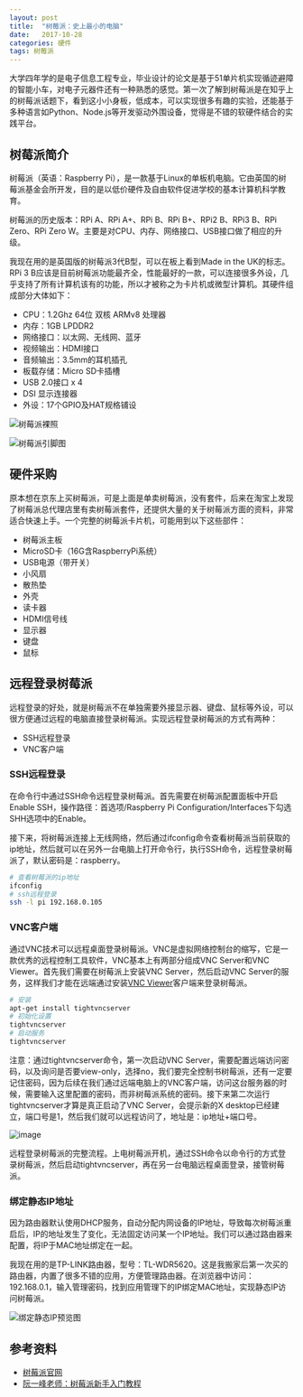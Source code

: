 ```yaml
---
layout: post
title:  "树莓派：史上最小的电脑"
date:   2017-10-28
categories: 硬件
tags: 树莓派
---
```


大学四年学的是电子信息工程专业，毕业设计的论文是基于51单片机实现循迹避障的智能小车，对电子元器件还有一种熟悉的感觉。第一次了解到树莓派是在知乎上的树莓派话题下，看到这小小身板，低成本，可以实现很多有趣的实验，还能基于多种语言如Python、Node.js等开发驱动外围设备，觉得是不错的软硬件结合的实践平台。

## 树莓派简介

树莓派（英语：Raspberry Pi），是一款基于Linux的单板机电脑。它由英国的树莓派基金会所开发，目的是以低价硬件及自由软件促进学校的基本计算机科学教育。

树莓派的历史版本：RPi A、RPi A+、RPi B、RPi B+、RPi2 B、RPi3 B、RPi Zero、RPi Zero W。主要是对CPU、内存、网络接口、USB接口做了相应的升级。

我现在用的是英国版的树莓派3代B型，可以在板上看到Made in the UK的标志。RPi 3 B应该是目前树莓派功能最齐全，性能最好的一款，可以连接很多外设，几乎支持了所有计算机该有的功能，所以才被称之为卡片机或微型计算机。其硬件组成部分大体如下：

- CPU：1.2Ghz 64位 双核 ARMv8 处理器
- 内存：1GB LPDDR2
- 网络接口：以太网、无线网、蓝牙
- 视频输出：HDMI接口
- 音频输出：3.5mm的耳机插孔
- 板载存储：Micro SD卡插槽
- USB 2.0接口 x 4
- DSI 显示连接器
- 外设：17个GPIO及HAT规格铺设

![树莓派裸照](/assets/images/raspberry.jpeg)

![树莓派引脚图](/assets/images/raspberry_3_gpio.jpg)

## 硬件采购

原本想在京东上买树莓派，可是上面是单卖树莓派，没有套件，后来在淘宝上发现了树莓派总代理店里有卖树莓派套件，还提供大量的关于树莓派方面的资料，非常适合快速上手。一个完整的树莓派卡片机，可能用到以下这些部件：

- 树莓派主板
- MicroSD卡（16G含RaspberryPi系统） 
- USB电源（带开关）
- 小风扇
- 散热垫
- 外壳
- 读卡器
- HDMI信号线
- 显示器
- 键盘
- 鼠标

## 远程登录树莓派

远程登录的好处，就是树莓派不在单独需要外接显示器、键盘、鼠标等外设，可以很方便通过远程的电脑直接登录树莓派。实现远程登录树莓派的方式有两种：

- SSH远程登录
- VNC客户端

### SSH远程登录

在命令行中通过SSH命令远程登录树莓派。首先需要在树莓派配置面板中开启Enable SSH，操作路径：首选项/Raspberry Pi Configuration/Interfaces下勾选SHH选项中的Enable。

接下来，将树莓派连接上无线网络，然后通过ifconfig命令查看树莓派当前获取的ip地址，然后就可以在另外一台电脑上打开命令行，执行SSH命令，远程登录树莓派了，默认密码是：raspberry。

``` sh
# 查看树莓派的ip地址
ifconfig
# ssh远程登录
ssh -l pi 192.168.0.105
```


### VNC客户端

通过VNC技术可以远程桌面登录树莓派。VNC是虚拟网络控制台的缩写，它是一款优秀的远程控制工具软件，VNC基本上有两部分组成VNC Server和VNC Viewer。首先我们需要在树莓派上安装VNC Server，然后启动VNC Server的服务，这样我们才能在远端通过安装[VNC Viewer](https://www.realvnc.com/download/viewer/)客户端来登录树莓派。

``` sh
# 安装
apt-get install tightvncserver
# 初始化设置
tightvncserver
# 启动服务
tightvncserver
```

注意：通过tightvncserver命令，第一次启动VNC Server，需要配置远端访问密码，以及询问是否要view-only，选择no，我们要完全控制书树莓派，还有一定要记住密码，因为后续在我们通过远端电脑上的VNC客户端，访问这台服务器的时候，需要输入这里配置的密码，而非树莓派系统的密码。接下来第二次运行tightvncserver才算是真正启动了VNC Server，会提示新的X desktop已经建立，端口号是1，然后我们就可以远程访问了，地址是：ip地址+端口号。

![image](/assets/images/vnc.jpg)

远程登录树莓派的完整流程。上电树莓派开机，通过SSH命令以命令行的方式登录树莓派，然后启动tightvncserver，再在另一台电脑远程桌面登录，接管树莓派。

### 绑定静态IP地址

因为路由器默认使用DHCP服务，自动分配内网设备的IP地址，导致每次树莓派重启后，IP的地址发生了变化，无法固定访问某一个IP地址。我们可以通过路由器来配置，将IP于MAC地址绑定在一起。

我现在用的是TP-LINK路由器，型号：TL-WDR5620。这是我搬家后第一次买的路由器，内置了很多不错的应用，方便管理路由器。在浏览器中访问：192.168.0.1，输入管理密码，找到应用管理下的IP绑定MAC地址，实现静态IP访问树莓派。

![绑定静态IP预览图](/assets/images/ip-mac.jpeg)

## 参考资料
- [树莓派官网](https://www.raspberrypi.org/)
- [阮一峰老师：树莓派新手入门教程](http://www.ruanyifeng.com/blog/2017/06/raspberry-pi-tutorial.html)



